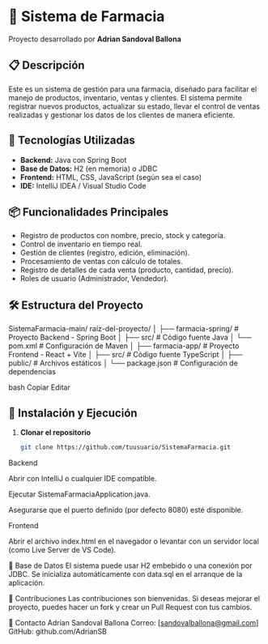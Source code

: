 # 🧪 Sistema de Farmacia

Proyecto desarrollado por **Adrian Sandoval Ballona**

## 📋 Descripción

Este es un sistema de gestión para una farmacia, diseñado para facilitar el manejo de productos, inventario, ventas y clientes. El sistema permite registrar nuevos productos, actualizar su estado, llevar el control de ventas realizadas y gestionar los datos de los clientes de manera eficiente.

## 🚀 Tecnologías Utilizadas

- **Backend:** Java con Spring Boot  
- **Base de Datos:** H2 (en memoria) o JDBC  
- **Frontend:** HTML, CSS, JavaScript (según sea el caso)  
- **IDE:** IntelliJ IDEA / Visual Studio Code

## 📦 Funcionalidades Principales

- Registro de productos con nombre, precio, stock y categoría.
- Control de inventario en tiempo real.
- Gestión de clientes (registro, edición, eliminación).
- Procesamiento de ventas con cálculo de totales.
- Registro de detalles de cada venta (producto, cantidad, precio).
- Roles de usuario (Administrador, Vendedor).
  
## 🛠 Estructura del Proyecto

SistemaFarmacia-main/
raíz-del-proyecto/
│
├── farmacia-spring/         # Proyecto Backend - Spring Boot
│   ├── src/                # Código fuente Java
│   └── pom.xml             # Configuración de Maven
│
├── farmacia-app/           # Proyecto Frontend - React + Vite
│   ├── src/                # Código fuente TypeScript
│   ├── public/             # Archivos estáticos
│   └── package.json        # Configuración de dependencias

bash
Copiar
Editar

## 🔧 Instalación y Ejecución

1. **Clonar el repositorio**
   ```bash
   git clone https://github.com/tuusuario/SistemaFarmacia.git
Backend

Abrir con IntelliJ o cualquier IDE compatible.

Ejecutar SistemaFarmaciaApplication.java.

Asegurarse que el puerto definido (por defecto 8080) esté disponible.

Frontend

Abrir el archivo index.html en el navegador o levantar con un servidor local (como Live Server de VS Code).

📄 Base de Datos
El sistema puede usar H2 embebido o una conexión por JDBC. Se inicializa automáticamente con data.sql en el arranque de la aplicación.

🤝 Contribuciones
Las contribuciones son bienvenidas. Si deseas mejorar el proyecto, puedes hacer un fork y crear un Pull Request con tus cambios.

📧 Contacto
Adrian Sandoval Ballona
Correo: [sandovalballona@gmail.com]
GitHub: github.com/AdrianSB
